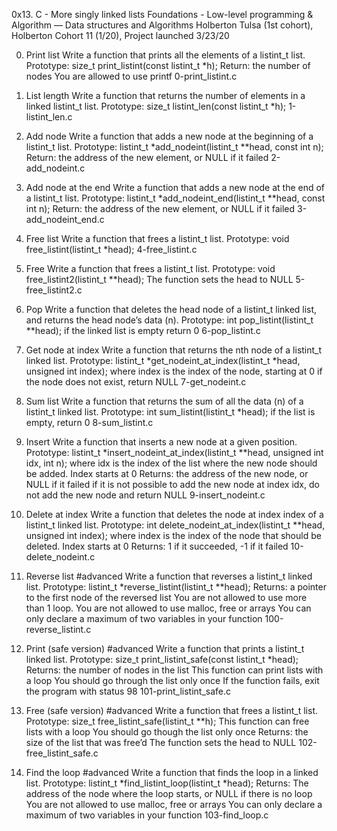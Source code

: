 0x13. C - More singly linked lists
 Foundations - Low-level programming & Algorithm ― Data structures and Algorithms
Holberton Tulsa (1st cohort), Holberton Cohort 11 (1/20), Project launched 3/23/20


0. Print list
Write a function that prints all the elements of a listint_t list.
Prototype: size_t print_listint(const listint_t *h);
Return: the number of nodes
You are allowed to use printf
0-print_listint.c


1. List length
Write a function that returns the number of elements in a linked listint_t list.
Prototype: size_t listint_len(const listint_t *h);
1-listint_len.c


2. Add node
Write a function that adds a new node at the beginning of a listint_t list.
Prototype: listint_t *add_nodeint(listint_t **head, const int n);
Return: the address of the new element, or NULL if it failed
2-add_nodeint.c


3. Add node at the end
Write a function that adds a new node at the end of a listint_t list.
Prototype: listint_t *add_nodeint_end(listint_t **head, const int n);
Return: the address of the new element, or NULL if it failed
3-add_nodeint_end.c


4. Free list
Write a function that frees a listint_t list.
Prototype: void free_listint(listint_t *head);
4-free_listint.c


5. Free
Write a function that frees a listint_t list.
Prototype: void free_listint2(listint_t **head);
The function sets the head to NULL
5-free_listint2.c


6. Pop
Write a function that deletes the head node of a listint_t linked list, and returns the head node’s data (n).
Prototype: int pop_listint(listint_t **head);
if the linked list is empty return 0
6-pop_listint.c


7. Get node at index
Write a function that returns the nth node of a listint_t linked list.
Prototype: listint_t *get_nodeint_at_index(listint_t *head, unsigned int index);
where index is the index of the node, starting at 0
if the node does not exist, return NULL
7-get_nodeint.c


8. Sum list
Write a function that returns the sum of all the data (n) of a listint_t linked list.
Prototype: int sum_listint(listint_t *head);
if the list is empty, return 0
8-sum_listint.c


9. Insert
Write a function that inserts a new node at a given position.
Prototype: listint_t *insert_nodeint_at_index(listint_t **head, unsigned int idx, int n);
where idx is the index of the list where the new node should be added. Index starts at 0
Returns: the address of the new node, or NULL if it failed
if it is not possible to add the new node at index idx, do not add the new node and return NULL
9-insert_nodeint.c


10. Delete at index
Write a function that deletes the node at index index of a listint_t linked list.
Prototype: int delete_nodeint_at_index(listint_t **head, unsigned int index);
where index is the index of the node that should be deleted. Index starts at 0
Returns: 1 if it succeeded, -1 if it failed
10-delete_nodeint.c


11. Reverse list #advanced
Write a function that reverses a listint_t linked list.
Prototype: listint_t *reverse_listint(listint_t **head);
Returns: a pointer to the first node of the reversed list
You are not allowed to use more than 1 loop.
You are not allowed to use malloc, free or arrays
You can only declare a maximum of two variables in your function
100-reverse_listint.c


12. Print (safe version) #advanced
Write a function that prints a listint_t linked list.
Prototype: size_t print_listint_safe(const listint_t *head);
Returns: the number of nodes in the list
This function can print lists with a loop
You should go through the list only once
If the function fails, exit the program with status 98
101-print_listint_safe.c


13. Free (safe version) #advanced
Write a function that frees a listint_t list.
Prototype: size_t free_listint_safe(listint_t **h);
This function can free lists with a loop
You should go though the list only once
Returns: the size of the list that was free’d
The function sets the head to NULL
102-free_listint_safe.c


14. Find the loop #advanced
Write a function that finds the loop in a linked list.
Prototype: listint_t *find_listint_loop(listint_t *head);
Returns: The address of the node where the loop starts, or NULL if there is no loop
You are not allowed to use malloc, free or arrays
You can only declare a maximum of two variables in your function
103-find_loop.c
